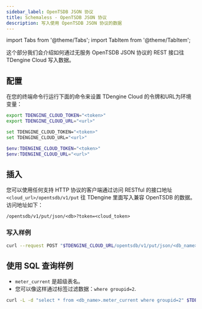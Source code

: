 ```yaml
---
sidebar_label: OpenTSDB JSON 协议
title: Schemaless - OpenTSDB JSON 协议
description: 写入使用 OpenTSDB JSON 协议的数据
---
```


<!-- exclude -->
import Tabs from '@theme/Tabs';
import TabItem from '@theme/TabItem';

<!-- exclude-end -->

这个部分我们会介绍如何通过无服务 OpenTSDB JSON 协议的 REST 接口往 TDengine Cloud 写入数据。


## 配置

在您的终端命令行运行下面的命令来设置 TDengine Cloud 的令牌和URL为环境变量：

<Tabs defaultValue="bash">
<TabItem value="bash" label="Bash">

```bash
export TDENGINE_CLOUD_TOKEN="<token>"
export TDENGINE_CLOUD_URL="<url>"
```

</TabItem>
<TabItem value="cmd" label="CMD">

```bash
set TDENGINE_CLOUD_TOKEN="<token>"
set TDENGINE_CLOUD_URL="<url>"
```

</TabItem>
<TabItem value="powershell" label="Powershell">

```powershell
$env:TDENGINE_CLOUD_TOKEN="<token>"
$env:TDENGINE_CLOUD_URL="<url>"
```

</TabItem>
</Tabs>

## 插入

您可以使用任何支持 HTTP 协议的客户端通过访问 RESTful 的接口地址 `<cloud_url>/opentsdb/v1/put` 往 TDengine 里面写入兼容 OpenTSDB 的数据。访问地址如下：

```text
/opentsdb/v1/put/json/<db>?token=<cloud_token>
```
### 写入样例
```bash
curl --request POST "$TDENGINE_CLOUD_URL/opentsdb/v1/put/json/<db_name>?token=$TDENGINE_CLOUD_TOKEN" --data-binary "{\"metric\":\"meter_current\",\"timestamp\":1646846400,\"value\":10.3,\"tags\":{\"groupid\":2,\"location\":\"Beijing\",\"id\":\"d1001\"}}"
```
## 使用 SQL 查询样例
- `meter_current` 是超级表名。
- 您可以像这样通过标签过滤数据：`where groupid=2`.
```bash
curl -L -d "select * from <db_name>.meter_current where groupid=2" $TDENGINE_CLOUD_URL/rest/sql/test?token=$TDENGINE_CLOUD_TOKEN
```
